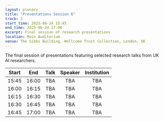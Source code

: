 ```yaml
---
layout: plenary
title: "Presentations Session 6"
track: 1
start_time: 2025-06-24 15:45
end_time: 2025-06-24 17:00
excerpt: Final session of research presentations
location: Main Auditorium
venue: The Gibbs Building, Wellcome Trust Collection, London, UK
---
```


The final session of presentations featuring selected research talks from UK AI researchers.

| Start   | End    | Talk                                                                                                                        | Speaker                |  Institution              |
|  :----: | :----: |   :----:                                                                                                                    |   :----:               |   :----:                  | 
| 15:45   | 16:00  | TBA                                                                                                                         | TBA                    | TBA                       |
| 16:00   | 16:15  | TBA                                                                                                                         | TBA                    | TBA                       |
| 16:15   | 16:30  | TBA                                                                                                                         | TBA                    | TBA                       |
| 16:30   | 16:45  | TBA                                                                                                                         | TBA                    | TBA                       |
| 16:45   | 17:00  | TBA                                                                                                                         | TBA                    | TBA                       | 